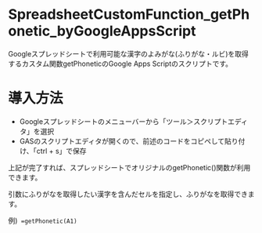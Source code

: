 # SpreadsheetCustomFunction_getPhonetic_byGoogleAppsScript
Googleスプレッドシートで利用可能な漢字のよみがな(ふりがな・ルビ)を取得するカスタム関数getPhoneticのGoogle Apps Scriptのスクリプトです。

# 導入方法
* Googleスプレッドシートのメニューバーから「ツール＞スクリプトエディタ」を選択
* GASのスクリプトエディタが開くので、前述のコードをコピペして貼り付け、「ctrl + s」で保存

上記が完了すれば、スプレッドシートでオリジナルのgetPhonetic()関数が利用できます。

引数にふりがなを取得したい漢字を含んだセルを指定し、ふりがなを取得できます。

例)` =getPhonetic(A1)`
